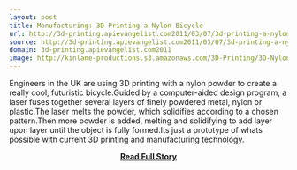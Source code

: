 ```yaml
---
layout: post
title: Manufacturing: 3D Printing a Nylon Bicycle
url: http://3d-printing.apievangelist.com2011/03/07/3d-printing-a-nylon-bicycle/
source: http://3d-printing.apievangelist.com2011/03/07/3d-printing-a-nylon-bicycle/
domain: 3d-printing.apievangelist.com2011
image: http://kinlane-productions.s3.amazonaws.com/3D-Printing/3D-Nylon-Bike.jpg
---
```


<p>Engineers in the UK are using 3D printing with a nylon powder to create a really cool, futuristic bicycle.Guided by a computer-aided design program, a laser fuses together several layers of finely powdered metal, nylon or plastic.The laser melts the powder, which solidifies according to a chosen pattern.Then more powder is added, melting and solidifying to add layer upon layer until the object is fully formed.Its just a prototype of whats possible with current 3D printing and manufacturing technology.</p>
<center><p><a href="http://3d-printing.apievangelist.com2011/03/07/3d-printing-a-nylon-bicycle/" style='padding:25px; font-sze:18px; font-weight: bold;'>Read Full Story</a></p></center>
